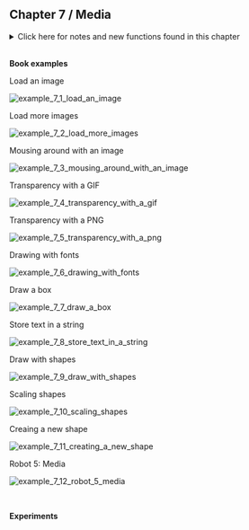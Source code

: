 
## Chapter 7 / Media


<details>
<summary markdown="span">Click here for notes and new functions found in this chapter</summary>

- PImage, PFont, String, and PShape.
- loadImage() three steps to follow before you can draw an image to the screen: 1. Add the image to the sketch’s data folder. 2. Create a variable to store the image. 3. Load the image into the variable with loadImage().
- image() you can then draw the image on the screen with this function. The parameters: The first parameter to image() specifies the image to draw; the second and third set the x and y coordinates. Optional fourth and fifth parameters to the image function set the width and height to draw the image. If the fourth and fifth parameters are not used, the image is drawn at the size at which it was created.
- The loadImage variable can't be called until after setup() is called, so you must/may have to initialise the img variable to None (img=None) as a special Python placeholder value allowing us to create a variable, but leave it 'empty'. Only in setup(), do we call the loadImage function and assign a real value to the img variable ( e.g. img = loadImage("lunar.jpg") ).
- The following websites are good places to find fonts with open licenses to use with Processing: http://www.google.com/fonts , http://openfontlibrary.org , http://www.theleagueofmoveabletype.com.
- Loading fonts and adding words to a sketch: add font to data folder, create variable to store the font, create the font and assign it to the variable with createFont(), use  textFont() to set the current font. 
- text() The first parameter to text() is the character(s) to draw to the screen. (Notice that the characters are enclosed within quotes.) The second and third parameters set the horizontal and vertical location. The location is relative to the baseline of the text. You can also set text to draw inside a box by adding fourth and fifth parameters that specify the width and height of the box.
- Creating a new shape: shape() , loadShape(), createShape() ,beginShape() , endShape() and shapeMode(CENTER) Vector shapes in the SVG format can be displayed in a different way, using loadShape(). Making a custom PShape with createShape() can make sketches more efficient when the same shape is drawn many times. Processing doesn't support all SVG features. See PShape documentation. 

</details>


<br/>

**Book examples**



Load an image

![example_7_1_load_an_image](https://github.com/dtolonen/Getting_started_with_Processing.py_book/blob/master/Chapter_7_Media/example_7_1_load_an_image/frames/SaveExample-0156.png)

Load more images

![example_7_2_load_more_images](https://github.com/dtolonen/Getting_started_with_Processing.py_book/blob/master/Chapter_7_Media/example_7_2_load_more_images/frames/SaveExample_7_2_tog.png)

Mousing around with an image

![example_7_3_mousing_around_with_an_image](https://github.com/dtolonen/Getting_started_with_Processing.py_book/blob/master/Chapter_7_Media/example_7_3_mousing_around_with_an_image/frames/SaveExample_7_3_tog.png)

Transparency with a GIF

![example_7_4_transparency_with_a_gif](https://github.com/dtolonen/Getting_started_with_Processing.py_book/blob/master/Chapter_7_Media/example_7_4_transparency_with_a_gif/frames/SaveExample_7_4_tog.png)

Transparency with a PNG

![example_7_5_transparency_with_a_png](https://github.com/dtolonen/Getting_started_with_Processing.py_book/blob/master/Chapter_7_Media/example_7_5_transparency_with_a_png/frames/SaveExample_7_5_tog.png)

Drawing with fonts

![example_7_6_drawing_with_fonts](https://github.com/dtolonen/Getting_started_with_Processing.py_book/blob/master/Chapter_7_Media/example_7_6_drawing_with_fonts/frames/SaveExample-0039.png)

Draw a box

![example_7_7_draw_a_box](https://github.com/dtolonen/Getting_started_with_Processing.py_book/blob/master/Chapter_7_Media/example_7_7_draw_a_box/frames/SaveExample-0152.png)

Store text in a string

![example_7_8_store_text_in_a_string](https://github.com/dtolonen/Getting_started_with_Processing.py_book/blob/master/Chapter_7_Media/example_7_8_store_text_in_a_string/frames/SaveExample-0056.png)

Draw with shapes

![example_7_9_draw_with_shapes](https://github.com/dtolonen/Getting_started_with_Processing.py_book/blob/master/Chapter_7_Media/example_7_9_draw_with_shapes/frames/SaveExample-0200.png)

Scaling shapes

![example_7_10_scaling_shapes](https://github.com/dtolonen/Getting_started_with_Processing.py_book/blob/master/Chapter_7_Media/example_7_10_scaling_shapes/frames/SaveExample_7_10_tog.png)

Creaing a new shape

![example_7_11_creating_a_new_shape](https://github.com/dtolonen/Getting_started_with_Processing.py_book/blob/master/Chapter_7_Media/example_7_11_creating_a_new_shape/frames/SaveExample-0138.png)

Robot 5: Media

![example_7_12_robot_5_media](https://github.com/dtolonen/Getting_started_with_Processing.py_book/blob/master/Chapter_7_Media/example_7_12_robot_5_media/frames/SaveExample_7_12_tog.png)


<br/>

**Experiments**

<br/>